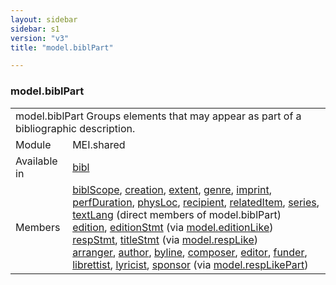 ```yaml
---
layout: sidebar
sidebar: s1
version: "v3"
title: "model.biblPart"

---
```


<div class="classSpec model">
   <h3 id="model.biblPart">model.biblPart</h3>
   <table class="wovenodd">
      <tr>
         <td colspan="2" class="wovenodd-col2">
            <span class="label">model.biblPart</span> Groups elements that may appear as part of a bibliographic description.
         </td>
      </tr>
      <tr>
         <td class="wovenodd-col1">
            <span class="label" lang="en">Module</span>
         </td>
         <td class="wovenodd-col2">MEI.shared</td>
      </tr>
      <tr>
         <td class="wovenodd-col1">
            <span class="label" lang="en">Available in</span>
         </td>
         <td class="wovenodd-col2">
            <div class="parent">
               <div>
                  <a class="link_odd_elementSpec" href="/{{ page.version }}/bibl">bibl</a>
               </div>
            </div>
         </td>
      </tr>
      <tr>
         <td class="wovenodd-col1">
            <span class="label" lang="en">Members</span>
         </td>
         <td class="wovenodd-col2">
            <div class="parent">
               <div>
                  <a class="link_odd_elementSpec" href="/{{ page.version }}/biblScope">biblScope</a>, 
                  <a class="link_odd_elementSpec" href="/{{ page.version }}/creation">creation</a>, 
                  <a class="link_odd_elementSpec" href="/{{ page.version }}/extent">extent</a>, 
                  <a class="link_odd_elementSpec" href="/{{ page.version }}/genre">genre</a>, 
                  <a class="link_odd_elementSpec" href="/{{ page.version }}/imprint">imprint</a>, 
                  <a class="link_odd_elementSpec" href="/{{ page.version }}/perfDuration">perfDuration</a>, 
                  <a class="link_odd_elementSpec" href="/{{ page.version }}/physLoc">physLoc</a>, 
                  <a class="link_odd_elementSpec" href="/{{ page.version }}/recipient">recipient</a>, 
                  <a class="link_odd_elementSpec" href="/{{ page.version }}/relatedItem">relatedItem</a>, 
                  <a class="link_odd_elementSpec" href="/{{ page.version }}/series">series</a>, 
                  <a class="link_odd_elementSpec" href="/{{ page.version }}/textLang">textLang</a> (direct members of model.biblPart)
               </div>
               <div>
                  <a class="link_odd_elementSpec" href="/{{ page.version }}/edition">edition</a>, 
                  <a class="link_odd_elementSpec" href="/{{ page.version }}/editionStmt">editionStmt</a>
                  <span> (via 
                     <a class="link_odd_classSpec" href="/{{ page.version }}/model.editionLike">model.editionLike</a>)
                  </span>
               </div>
               <div>
                  <a class="link_odd_elementSpec" href="/{{ page.version }}/respStmt">respStmt</a>, 
                  <a class="link_odd_elementSpec" href="/{{ page.version }}/titleStmt">titleStmt</a>
                  <span> (via 
                     <a class="link_odd_classSpec" href="/{{ page.version }}/model.respLike">model.respLike</a>)
                  </span>
               </div>
               <div>
                  <a class="link_odd_elementSpec" href="/{{ page.version }}/arranger">arranger</a>, 
                  <a class="link_odd_elementSpec" href="/{{ page.version }}/author">author</a>, 
                  <a class="link_odd_elementSpec" href="/{{ page.version }}/byline">byline</a>, 
                  <a class="link_odd_elementSpec" href="/{{ page.version }}/composer">composer</a>, 
                  <a class="link_odd_elementSpec" href="/{{ page.version }}/editor">editor</a>, 
                  <a class="link_odd_elementSpec" href="/{{ page.version }}/funder">funder</a>, 
                  <a class="link_odd_elementSpec" href="/{{ page.version }}/librettist">librettist</a>, 
                  <a class="link_odd_elementSpec" href="/{{ page.version }}/lyricist">lyricist</a>, 
                  <a class="link_odd_elementSpec" href="/{{ page.version }}/sponsor">sponsor</a>
                  <span> (via 
                     <a class="link_odd_classSpec" href="/{{ page.version }}/model.respLikePart">model.respLikePart</a>)
                  </span>
               </div>
            </div>
         </td>
      </tr>
   </table>
</div>